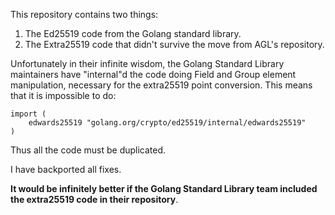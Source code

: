 This repository contains two things:

 1. The Ed25519 code from the Golang standard library.
 2. The Extra25519 code that didn't survive the move from AGL's repository.

Unfortunately in their infinite wisdom, the Golang Standard Library maintainers 
have "internal"d the code doing Field and Group element manipulation, 
necessary for the extra25519 point conversion. This means that it is 
impossible to do:

```
import ( 
    edwards25519 "golang.org/crypto/ed25519/internal/edwards25519"
)
```

Thus all the code must be duplicated.

I have backported all fixes.

**It would be infinitely better if the Golang Standard Library team included 
the extra25519 code in their repository**.
